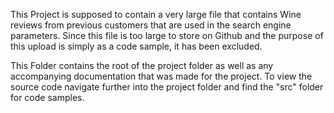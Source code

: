 This Project is supposed to contain a very large file that contains Wine reviews from previous customers that are used in the search engine parameters. Since this file is too large to store on Github and the purpose of this upload is simply as a code sample, it has been excluded.

This Folder contains the root of the project folder as well as any accompanying documentation that was made for the project. To view the source code navigate further into the project folder and find the "src" folder for code samples.
